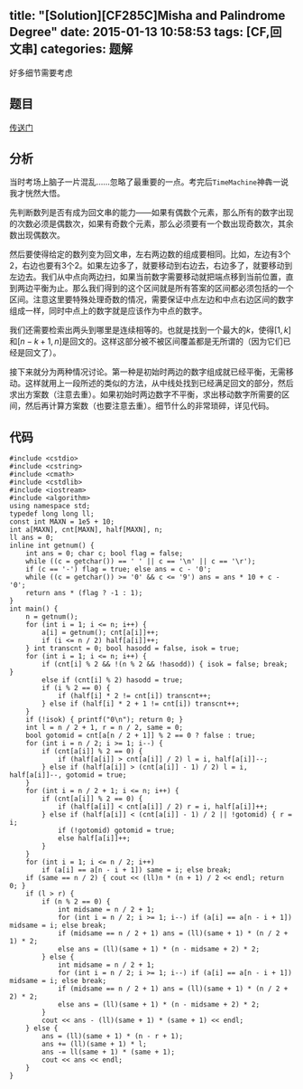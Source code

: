 title: "[Solution][CF285C]Misha and Palindrome Degree"
date: 2015-01-13 10:58:53
tags: [CF,回文串]
categories: 题解
---
好多细节需要考虑
<!--more-->
## 题目
[传送门](http://codeforces.com/contest/504/problem/C)

## 分析
当时考场上脑子一片混乱……忽略了最重要的一点。考完后`TimeMachine`神犇一说我才恍然大悟。

先判断数列是否有成为回文串的能力——如果有偶数个元素，那么所有的数字出现的次数必须是偶数次，如果有奇数个元素，那么必须要有一个数出现奇数次，其余数出现偶数次。

然后要使得给定的数列变为回文串，左右两边数的组成要相同。比如，左边有$3$个$2$，右边也要有$3$个$2$。如果左边多了，就要移动到右边去，右边多了，就要移动到左边去。我们从中点向两边扫，如果当前数字需要移动就把端点移到当前位置，直到两边平衡为止。那么我们得到的这个区间就是所有答案的区间都必须包括的一个区间。注意这里要特殊处理奇数的情况，需要保证中点左边和中点右边区间的数字组成一样，同时中点上的数字就是应该作为中点的数字。

我们还需要检索出两头到哪里是连续相等的。也就是找到一个最大的$k$，使得$[1,k]$和$[n-k+1,n]$是回文的。这样这部分被不被区间覆盖都是无所谓的（因为它们已经是回文了）。

接下来就分为两种情况讨论。第一种是初始时两边的数字组成就已经平衡，无需移动。这样就用上一段所述的类似的方法，从中线处找到已经满足回文的部分，然后求出方案数（注意去重）。如果初始时两边数字不平衡，求出移动数字所需要的区间，然后再计算方案数（也要注意去重）。细节什么的非常琐碎，详见代码。

## 代码
```
#include <cstdio>
#include <cstring>
#include <cmath>
#include <cstdlib>
#include <iostream>
#include <algorithm>
using namespace std;
typedef long long ll;
const int MAXN = 1e5 + 10;
int a[MAXN], cnt[MAXN], half[MAXN], n;
ll ans = 0;
inline int getnum() {
    int ans = 0; char c; bool flag = false;
    while ((c = getchar()) == ' ' || c == '\n' || c == '\r');
    if (c == '-') flag = true; else ans = c - '0';
    while ((c = getchar()) >= '0' && c <= '9') ans = ans * 10 + c - '0';
    return ans * (flag ? -1 : 1);
}
int main() {
    n = getnum();
    for (int i = 1; i <= n; i++) {
        a[i] = getnum(); cnt[a[i]]++;
        if (i <= n / 2) half[a[i]]++;
    } int transcnt = 0; bool hasodd = false, isok = true;
    for (int i = 1; i <= n; i++) {
        if (cnt[i] % 2 && !(n % 2 && !hasodd)) { isok = false; break; }
        else if (cnt[i] % 2) hasodd = true;
        if (i % 2 == 0) {
            if (half[i] * 2 != cnt[i]) transcnt++;
        } else if (half[i] * 2 + 1 != cnt[i]) transcnt++;
    }
    if (!isok) { printf("0\n"); return 0; }
    int l = n / 2 + 1, r = n / 2, same = 0;
    bool gotomid = cnt[a[n / 2 + 1]] % 2 == 0 ? false : true;
    for (int i = n / 2; i >= 1; i--) {
        if (cnt[a[i]] % 2 == 0) {
            if (half[a[i]] > cnt[a[i]] / 2) l = i, half[a[i]]--;
        } else if (half[a[i]] > (cnt[a[i]] - 1) / 2) l = i, half[a[i]]--, gotomid = true;
    } 
    for (int i = n / 2 + 1; i <= n; i++) {
        if (cnt[a[i]] % 2 == 0) {
            if (half[a[i]] < cnt[a[i]] / 2) r = i, half[a[i]]++;
        } else if (half[a[i]] < (cnt[a[i]] - 1) / 2 || !gotomid) { r = i;
            if (!gotomid) gotomid = true;
            else half[a[i]]++;
        }
    } 
    for (int i = 1; i <= n / 2; i++)
        if (a[i] == a[n - i + 1]) same = i; else break;
    if (same == n / 2) { cout << (ll)n * (n + 1) / 2 << endl; return 0; }
    if (l > r) {
        if (n % 2 == 0) {
            int midsame = n / 2 + 1;
            for (int i = n / 2; i >= 1; i--) if (a[i] == a[n - i + 1]) midsame = i; else break;
            if (midsame == n / 2 + 1) ans = (ll)(same + 1) * (n / 2 + 1) * 2;
            else ans = (ll)(same + 1) * (n - midsame + 2) * 2;
        } else {
            int midsame = n / 2 + 1;
            for (int i = n / 2; i >= 1; i--) if (a[i] == a[n - i + 1]) midsame = i; else break;
            if (midsame == n / 2 + 1) ans = (ll)(same + 1) * (n / 2 + 2) * 2;
            else ans = (ll)(same + 1) * (n - midsame + 2) * 2;
        }
        cout << ans - (ll)(same + 1) * (same + 1) << endl;
    } else {
        ans = (ll)(same + 1) * (n - r + 1);
        ans += (ll)(same + 1) * l;
        ans -= ll(same + 1) * (same + 1);
        cout << ans << endl;
    }
}
```